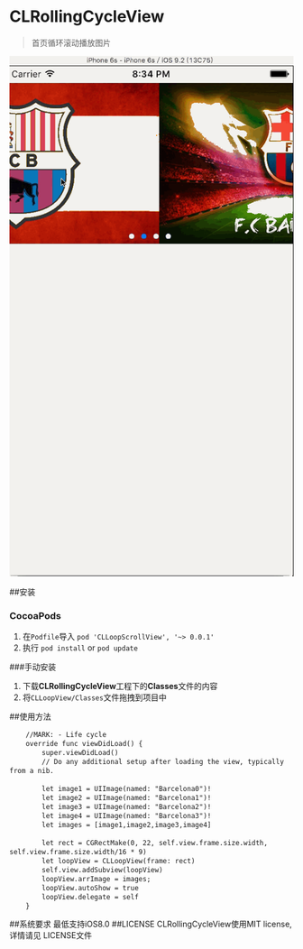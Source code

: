 # CLRollingCycleView
>首页循环滚动播放图片

![imageView](https://github.com/chrislian/CLLoopScrollView/blob/master/clloopscrollview.gif)

##安装
### CocoaPods 
1. 在`Podfile`导入 `pod 'CLLoopScrollView', '~> 0.0.1'`
2. 执行 `pod install` or `pod update`

###手动安装
1. 下载**CLRollingCycleView**工程下的**Classes**文件的内容
2. 将`CLLoopView/Classes`文件拖拽到项目中

##使用方法

```
    //MARK: - Life cycle
    override func viewDidLoad() {
        super.viewDidLoad()
        // Do any additional setup after loading the view, typically from a nib.
        
        let image1 = UIImage(named: "Barcelona0")!
        let image2 = UIImage(named: "Barcelona1")!
        let image3 = UIImage(named: "Barcelona2")!
        let image4 = UIImage(named: "Barcelona3")!
        let images = [image1,image2,image3,image4]
        
        let rect = CGRectMake(0, 22, self.view.frame.size.width, self.view.frame.size.width/16 * 9)
        let loopView = CLLoopView(frame: rect)
        self.view.addSubview(loopView)
       	loopView.arrImage = images;
        loopView.autoShow = true
        loopView.delegate = self
    }
```

##系统要求
最低支持iOS8.0
##LICENSE
CLRollingCycleView使用MIT license,详情请见 LICENSE文件



